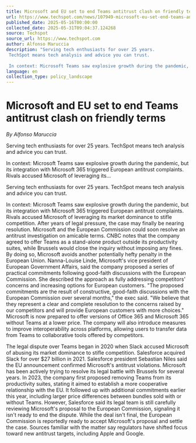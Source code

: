 ```yaml
---
title: Microsoft and EU set to end Teams antitrust clash on friendly terms
url: https://www.techspot.com/news/107949-microsoft-eu-set-end-teams-antitrust-clash-friendly.html
published_date: 2025-05-16T00:00:00
collected_date: 2025-05-31T09:04:37.124268
source: Techspot
source_url: https://www.techspot.com
author: Alfonso Maruccia
description: "Serving tech enthusiasts for over 25 years.
 TechSpot means tech analysis and advice you can trust.
 
 In context: Microsoft Teams saw explosive growth during the pandemic, but its integration with Microsoft 365 triggered European antitrust complaints. Rivals accused Microsoft of leveraging its..."
language: en
collection_type: policy_landscape
---
```


# Microsoft and EU set to end Teams antitrust clash on friendly terms

*By Alfonso Maruccia*

Serving tech enthusiasts for over 25 years.
 TechSpot means tech analysis and advice you can trust.
 
 In context: Microsoft Teams saw explosive growth during the pandemic, but its integration with Microsoft 365 triggered European antitrust complaints. Rivals accused Microsoft of leveraging its...

Serving tech enthusiasts for over 25 years.
 TechSpot means tech analysis and advice you can trust.
 
 In context: Microsoft Teams saw explosive growth during the pandemic, but its integration with Microsoft 365 triggered European antitrust complaints. Rivals accused Microsoft of leveraging its market dominance to stifle competition. After years of legal pressure, the case may finally be nearing resolution. 
 Microsoft and the European Commission could soon resolve an antitrust investigation on amicable terms. CNBC notes that the company agreed to offer Teams as a stand-alone product outside its productivity suites, while Brussels would close the inquiry without imposing any fines. By doing so, Microsoft avoids another potentially hefty penalty in the European Union. 
 Nanna-Louise Linde, Microsoft's vice president of European Government Affairs, said the company proposed a series of practical commitments following good-faith discussions with the European Commission. She described the approach as fully addressing competitors' concerns and increasing options for European customers. 
 "The proposed commitments are the result of constructive, good-faith discussions with the European Commission over several months," the exec said. "We believe that they represent a clear and complete resolution to the concerns raised by our competitors and will provide European customers with more choices." 
 Microsoft is now prepared to offer versions of Office 365 and Microsoft 365 without Teams at a lower price. The company will also introduce measures to improve interoperability across platforms, allowing users to transfer data from Teams to collaborative tools offered by competitors. 
 
 The legal dispute over Teams began in 2020 when Slack accused Microsoft of abusing its market dominance to stifle competition. Salesforce acquired Slack for over $27 billion in 2021. Salesforce president Sebastian Niles said the EU announcement confirmed Microsoft's antitrust violations. 
 Microsoft has been actively trying to resolve its legal battle with Brussels for several years. In 2023, the company first proposed removing Teams from its productivity suites, stating it aimed to establish a more cooperative relationship with the EU. 
 It followed up with additional commitments earlier this year, including larger price differences between bundles sold with or without Teams. However, Salesforce said its legal team is still carefully reviewing Microsoft's proposal to the European Commission, signaling it isn't ready to end the dispute. 
 While the deal isn't final, the European Commission is reportedly ready to accept Microsoft's proposal and settle the case. Sources familiar with the matter say regulators have shifted focus toward new antitrust targets, including Apple and Google.